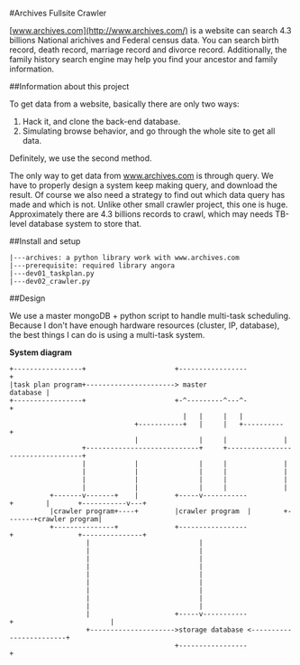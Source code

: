#Archives Fullsite Crawler

[www.archives.com](http://www.archives.com/) is a website can search 4.3 billions National arichives and Federal census data. You can search birth record, death record, marriage record and divorce record. Additionally, the family history search engine may help you find your ancestor and family information.

##Information about this project

To get data from a website, basically there are only two ways:

1. Hack it, and clone the back-end database.
2. Simulating browse behavior, and go through the whole site to get all data.

Definitely, we use the second method.

The only way to get data from www.archives.com is through query. We have to properly design a system keep making query, and download the result. Of course we also need a strategy to find out which data query has made and which is not. Unlike other small crawler project, this one is huge. Approximately there are 4.3 billions records to crawl, which may needs TB-level database system to store that.

##Install and setup

	|---archives: a python library work with www.archives.com
	|---prerequisite: required library angora
	|---dev01_taskplan.py
	|---dev02_crawler.py


##Design

We use a master mongoDB + python script to handle multi-task scheduling. Because I don't have enough hardware resources (cluster, IP, database), the best things I can do is using a multi-task system.

**System diagram**

	+-----------------+                      +-----------------+                                 
	|task plan program+----------------------> master database |                                 
	+-----------------+                      +-^---------^---^-+                                 
	                                           |   |     |   |                                   
	                               +-----------+   |     |   +----------+                        
	                               |               |     |              |                        
	                  +----------------------------+     +----------------------------------+    
	                  |            |               |     |              |                   |    
	                  |            |               |     |              |                   |    
	                  |            |               |     |              |                   |    
	                  |            |               |     |              |                   |    
	          +-------v-------+    |         +-----v-----------+        |       +-----------v---+
	          |crawler program+----+         |crawler program  |        +-------+crawler program|
	          +---------------+              +-----------------+                +---------------+
	                   |                           |                                    |        
	                   |                           |                                    |        
	                   |                           |                                    |        
	                   |                           |                                    |        
	                   |                           |                                    |        
	                   |                           |                                    |        
	                   |                           |                                    |        
	                   |                           |                                    |        
	                   |                           |                                    |        
	                   |                     +-----v-----------+                        |        
	                   +--------------------->storage database <------------------------+        
	                                         +-----------------+                                 

 

